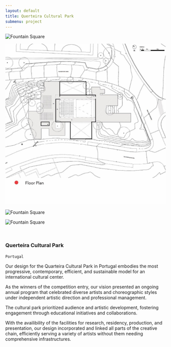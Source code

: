 ```yaml
---
layout: default
title: Querteira Cultural Park
submenu: project
---
```


![Fountain Square](/works/querteira-cultural-park/01.jpg)

![Fountain Square](/works/querteira-cultural-park/six_00001.jpg)

![Fountain Square](/works/querteira-cultural-park/02.jpg)

![Fountain Square](/works/querteira-cultural-park/03.jpg)


<br id="scr-to-here" />

### Querteira Cultural Park

	
	Portugal 
	

Our design for the Quarteira Cultural Park in Portugal embodies the most progressive, contemporary, efficient, and sustainable model for an international cultural center.

As the winners of the competition entry, our vision presented an ongoing annual program that celebrated diverse artists and choreographic styles under independent artistic direction and professional management.

The cultural park prioritized audience and artistic development, fostering engagement through educational initiatives and collaborations.

With the availibility of the facilities for research, residency, production, and presentation, our design incorporated and linked all parts of the creative chain, efficiently serving a variety of artists without them needing comprehensive infrastructures.
